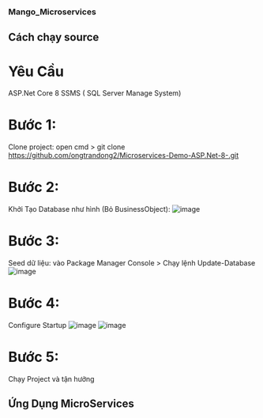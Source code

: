 ### Mango_Microservices
## Cách chạy source

# Yêu Cầu
  ASP.Net Core 8
  SSMS ( SQL Server Manage System)
# Bước 1:
  Clone project: open cmd > git clone https://github.com/ongtrandong2/Microservices-Demo-ASP.Net-8-.git
# Bước 2:
  Khởi Tạo Database như hình (Bỏ BusinessObject):
  ![image](https://github.com/user-attachments/assets/d890608a-b397-4662-9d67-e97fa5c15b5a)
# Bước 3:
  Seed dữ liệu:
  vào Package Manager Console > Chạy lệnh Update-Database
  ![image](https://github.com/user-attachments/assets/3ae16f89-ba88-4e76-8c54-3402d7e7df6d)
# Bước 4:
  Configure Startup 
  ![image](https://github.com/user-attachments/assets/a15f8242-715b-4040-b45c-42403e123b5c)
  ![image](https://github.com/user-attachments/assets/2d0b18f8-6294-44a8-9b32-f4399c5a38ca)
# Bước 5:
  Chạy Project và tận hưởng
  
## Ứng Dụng MicroServices
  
